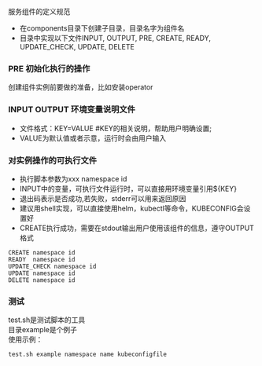 
服务组件的定义规范  
- 在components目录下创建子目录，目录名字为组件名 
- 目录中实现以下文件INPUT, OUTPUT, PRE, CREATE, READY, UPDATE_CHECK, UPDATE, DELETE

### PRE 初始化执行的操作
创建组件实例前要做的准备，比如安装operator  

### INPUT OUTPUT 环境变量说明文件  
- 文件格式：KEY=VALUE  #KEY的相关说明，帮助用户明确设置;
- VALUE为默认值或者示意，运行时会由用户输入  

### 对实例操作的可执行文件
- 执行脚本参数为xxx  namespace id
- INPUT中的变量，可执行文件运行时，可以直接用环境变量引用${KEY}
- 退出码表示是否成功,若失败，stderr可以用来返回原因  
- 建议用shell实现，可以直接使用helm，kubectl等命令，KUBECONFIG会设置好 
- CREATE执行成功，需要在stdout输出用户使用该组件的信息，遵守OUTPUT格式

```
CREATE namespace id
READY  namespace id
UPDATE_CHECK namespace id
UPDATE namespace id
DELETE namespace id
```

### 测试
test.sh是测试脚本的工具  
目录example是个例子  
使用示例：  
```
test.sh example namespace name kubeconfigfile
```
